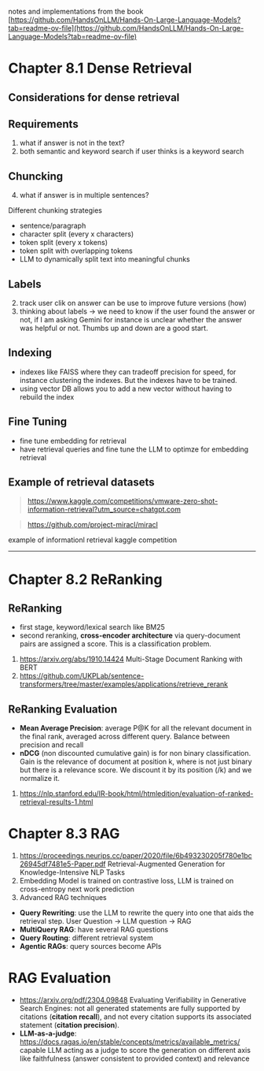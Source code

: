 notes and implementations from the book [https://github.com/HandsOnLLM/Hands-On-Large-Language-Models?tab=readme-ov-file](https://github.com/HandsOnLLM/Hands-On-Large-Language-Models?tab=readme-ov-file)

# Chapter 8.1 Dense Retrieval 
## Considerations for dense retrieval

## Requirements
1. what if answer is not in the text?
3. both semantic and keyword search if user thinks is a keyword search

## Chuncking
4. what if answer is in multiple sentences?

Different chunking strategies
- sentence/paragraph
- character split (every x characters)
- token split (every x tokens)
- token split with overlapping tokens
- LLM to dynamically split text into meaningful chunks

## Labels
2. track user clik on answer can be use to improve future versions (how)
5. thinking about labels -> we need to know if the user found the answer or not, if I am asking Gemini for instance is unclear whether the answer was helpful or not. Thumbs up and down are a good start.

## Indexing
- indexes like FAISS where they can tradeoff precision for speed, for instance clustering the indexes. But the indexes have to be trained.
- using vector DB allows you to add a new vector without having to rebuild the index

## Fine Tuning
- fine tune embedding for retrieval
- have retrieval queries and fine tune the LLM to optimze for embedding retrieval


## Example of retrieval datasets

> https://www.kaggle.com/competitions/vmware-zero-shot-information-retrieval?utm_source=chatgpt.com

> https://github.com/project-miracl/miracl

example of informationl retrieval kaggle competition

------------
# Chapter 8.2 ReRanking 

## ReRanking

- first stage, keyword/lexical search like BM25
- second reranking, **cross-encoder architecture** via query-document pairs are assigned a score. This is a classification problem.

1. https://arxiv.org/abs/1910.14424 Multi-Stage Document Ranking with BERT
2. https://github.com/UKPLab/sentence-transformers/tree/master/examples/applications/retrieve_rerank

## ReRanking Evaluation

- **Mean Average Precision**: average P@K for all the relevant document in the final rank, averaged across different query. Balance between precision and recall
- **nDCG** (non discounted cumulative gain) is for non binary classification. Gain is the relevance of document at position k, where is not just binary but there is a relevance score. We discount it by its position (/k) and we normalize it.

1. https://nlp.stanford.edu/IR-book/html/htmledition/evaluation-of-ranked-retrieval-results-1.html


# Chapter 8.3 RAG

1. https://proceedings.neurips.cc/paper/2020/file/6b493230205f780e1bc26945df7481e5-Paper.pdf Retrieval-Augmented Generation for
Knowledge-Intensive NLP Tasks
2. Embedding Model is trained on contrastive loss, LLM is trained on cross-entropy next work prediction
3. Advanced RAG techniques

- **Query Rewriting**: use the LLM to rewrite the query into one that aids the retrieval step. User Question -> LLM question -> RAG
- **MultiQuery RAG**: have several RAG questions
- **Query Routing**: different retrieval system
- **Agentic RAGs**: query sources become APIs

# RAG Evaluation

- https://arxiv.org/pdf/2304.09848 Evaluating Verifiability in Generative Search Engines: not all generated statements are
fully supported by citations (**citation recall**), and not
every citation supports its associated statement (**citation
precision**).
- **LLM-as-a-judge**:  https://docs.ragas.io/en/stable/concepts/metrics/available_metrics/ capable LLM acting as a judge to score the generation on different axis like faithfulness (answer consistent to provided context) and relevance
